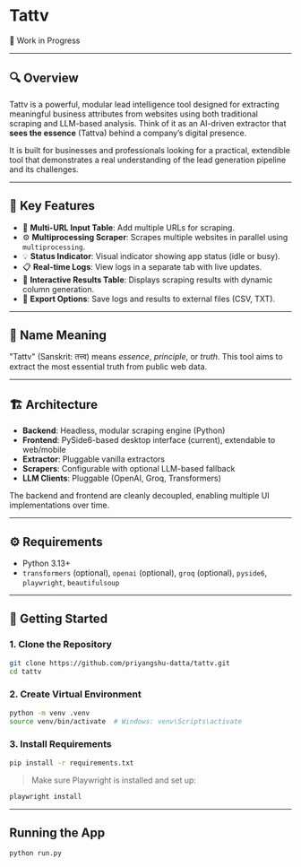 # Tattv

🚧 Work in Progress

---

## 🔍 Overview

Tattv is a powerful, modular lead intelligence tool designed for extracting meaningful business attributes from websites using both traditional scraping and LLM-based analysis. Think of it as an AI-driven extractor that **sees the essence** (Tattva) behind a company’s digital presence.

It is built for businesses and professionals looking for a practical, extendible tool that demonstrates a real understanding of the lead generation pipeline and its challenges.

---

## 🔧 Key Features

- 🧩 **Multi-URL Input Table**: Add multiple URLs for scraping.
- ⚙️ **Multiprocessing Scraper**: Scrapes multiple websites in parallel using `multiprocessing`.
- 💡 **Status Indicator**: Visual indicator showing app status (idle or busy).
- 📋 **Real-time Logs**: View logs in a separate tab with live updates.
- 🔄 **Interactive Results Table**: Displays scraping results with dynamic column generation.
- 💾 **Export Options**: Save logs and results to external files (CSV, TXT).

---

## 🧠 Name Meaning

"Tattv" (Sanskrit: तत्त्व) means *essence*, *principle*, or *truth*. This tool aims to extract the most essential truth from public web data.

---

## 🏗 Architecture

- **Backend**: Headless, modular scraping engine (Python)
- **Frontend**: PySide6-based desktop interface (current), extendable to web/mobile
- **Extractor**: Pluggable vanilla extractors
- **Scrapers**: Configurable with optional LLM-based fallback
- **LLM Clients**: Pluggable (OpenAI, Groq, Transformers)

The backend and frontend are cleanly decoupled, enabling multiple UI implementations over time.

---

## ⚙️ Requirements

- Python 3.13+
- `transformers` (optional), `openai` (optional), `groq` (optional), `pyside6`, `playwright`, `beautifulsoup`

---

## 🚀 Getting Started

### 1. Clone the Repository
```bash
git clone https://github.com/priyangshu-datta/tattv.git
cd tattv
```

### 2. Create Virtual Environment
```bash
python -m venv .venv
source venv/bin/activate  # Windows: venv\Scripts\activate
```

### 3. Install Requirements
```bash
pip install -r requirements.txt
```

> Make sure Playwright is installed and set up:
```bash
playwright install
```

---

## Running the App
```bash
python run.py
```